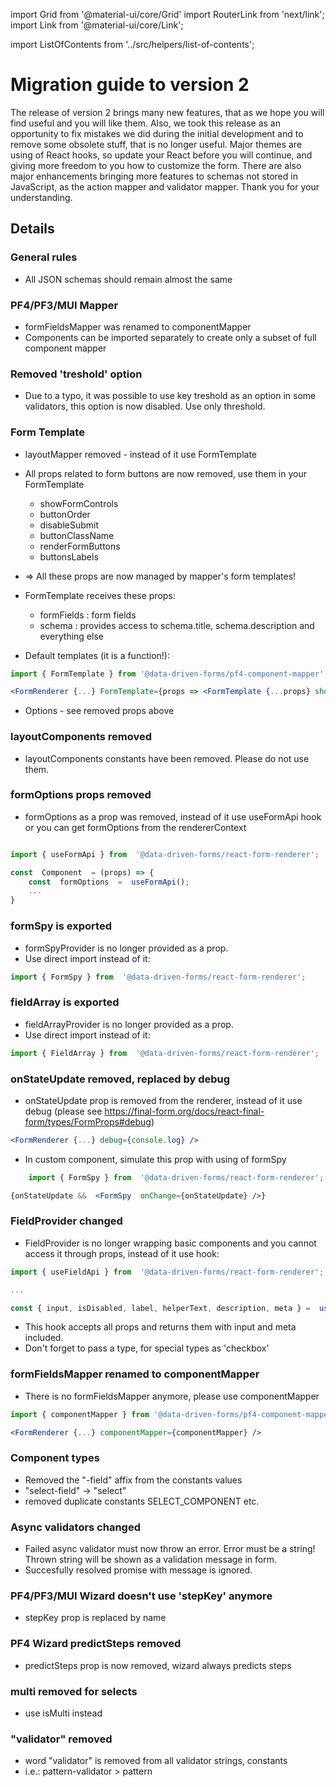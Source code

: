import Grid from '@material-ui/core/Grid'
import RouterLink from 'next/link';
import Link from '@material-ui/core/Link';

import ListOfContents from '../src/helpers/list-of-contents';

<Grid container item>
<Grid item xs={12} md={10}>

# Migration guide to version 2

The release of version 2 brings many new features, that as we hope you will find useful and you will like them.
Also, we took this release as an opportunity to fix mistakes we did during the initial development and to remove some obsolete stuff, that is no longer useful.
Major themes are using of React hooks, so update your React before you will continue, and giving more freedom to you how to customize the form.
There are also major enhancements bringing more features to schemas not stored in JavaScript, as the action mapper and validator mapper.
Thank you for your understanding.

## Details

### General rules

-   All JSON schemas should remain almost the same

### PF4/PF3/MUI Mapper

-   formFieldsMapper was renamed to componentMapper
-   Components can be imported separately to create only a subset of full component mapper

### Removed 'treshold' option

-   Due to a typo, it was possible to use key treshold as an option in some validators, this option is now disabled. Use only threshold.

### Form Template

-   layoutMapper removed - instead of it use FormTemplate
-   All props related to form buttons are now removed, use them in your FormTemplate
    -   showFormControls
    -   buttonOrder
    -   disableSubmit
    -   buttonClassName
    -   renderFormButtons
    -   buttonsLabels
-   => All these props are now managed by mapper's form templates!

-   FormTemplate receives these props:
    -   formFields : form fields
    -   schema : provides access to schema.title, schema.description and everything else
-   Default templates (it is a function!):

```jsx
import { FormTemplate } from '@data-driven-forms/pf4-component-mapper'

<FormRenderer {...} FormTemplate={props => <FormTemplate {...props} showFormControls={false} />
```

-   Options - see removed props above

### layoutComponents removed

-   layoutComponents constants have been removed. Please do not use them.

### formOptions props removed

-   formOptions as a prop was removed, instead of it use useFormApi hook or you can get formOptions from the rendererContext

```jsx

import { useFormApi } from  '@data-driven-forms/react-form-renderer';

const  Component  = (props) => {
    const  formOptions  =  useFormApi();
    ...
}
```


### formSpy is exported

-   formSpyProvider is no longer provided as a prop.
-   Use direct import instead of it:

```jsx
import { FormSpy } from  '@data-driven-forms/react-form-renderer';
```

### fieldArray is exported

-   fieldArrayProvider is no longer provided as a prop.
-   Use direct import instead of it:

```jsx
import { FieldArray } from  '@data-driven-forms/react-form-renderer';
```

### onStateUpdate removed, replaced by debug

-   onStateUpdate prop is removed from the renderer, instead of it use debug (please see <https://final-form.org/docs/react-final-form/types/FormProps#debug>)

```jsx
<FormRenderer {...} debug={console.log} />
```

-   In custom component, simulate this prop with using of formSpy

```jsx
    import { FormSpy } from  '@data-driven-forms/react-form-renderer';

{onStateUpdate &&  <FormSpy  onChange={onStateUpdate} />}
```

### FieldProvider changed

-   FieldProvider is no longer wrapping basic components and you cannot access it through props, instead of it use hook:

```jsx
import { useFieldApi } from  '@data-driven-forms/react-form-renderer';

...

const { input, isDisabled, label, helperText, description, meta } =  useFieldApi(props);
```

-   This hook accepts all props and returns them with input and meta included.
-   Don't forget to pass a type, for special types as 'checkbox'


### formFieldsMapper renamed to componentMapper

-   There is no formFieldsMapper anymore, please use componentMapper

```jsx
import { componentMapper } from '@data-driven-forms/pf4-component-mapper'

<FormRenderer {...} componentMapper={componentMapper} />
```

### Component types

-   Removed the "-field" affix from the constants values
-   "select-field" -> "select"
-   removed duplicate constants SELECT_COMPONENT etc.

### Async validators changed
-   Failed async validator must now throw an error. Error must be a string! Thrown string will be shown as a validation message in form.
-   Succesfully resolved promise with message is ignored.

### PF4/PF3/MUI Wizard doesn't use 'stepKey' anymore

-   stepKey prop is replaced by name

### PF4 Wizard predictSteps removed

-   predictSteps prop is now removed, wizard always predicts steps

### multi removed for selects

-   use isMulti instead

### "validator" removed

-   word "validator" is removed from all validator strings, constants
-   i.e.: pattern-validator > pattern

</Grid>
<Grid item xs={false} md={2}>
  <ListOfContents file="migration-guide" />
</Grid>
</Grid>
